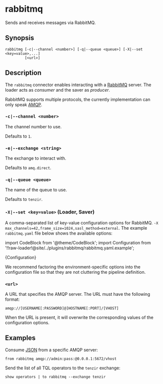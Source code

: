 # rabbitmq

Sends and receives messages via RabbitMQ.

## Synopsis

```
rabbitmq [-c|--channel <number>] [-q|--queue <queue>] [-X|--set <key=value>,...]
         [<url>]
```

## Description

The `rabbitmq` connector enables interacting with a
[RabbitMQ](https://www.rabbitmq.com/) server. The loader acts as *consumer* and
the saver as *producer*.

RabbitMQ supports multiple protocols, the currently implementation can only
speak [AMQP](https://www.amqp.org/).

### `-c|--channel <number>`

The channel number to use.

Defaults to `1`.

### `-e|--exchange <string>`

The exchange to interact with.

Defaults to `amq.direct`.

### `-q|--queue <queue>`

The name of the queue to use.

Defaults to `tenzir`.

### `-X|--set <key=value>` (Loader, Saver)

A comma-separated list of key-value configuration options for RabbitMQ.
`-X max_channels=42,frame_size=1024,sasl_method=external`. The example
`rabbitmq.yaml` file below shows the available options:

import CodeBlock from '@theme/CodeBlock';
import Configuration from '!!raw-loader!@site/../plugins/rabbitmq/rabbitmq.yaml.example';

<CodeBlock language="yaml">{Configuration}</CodeBlock>

We recommend factoring the environment-specific options into the configuration
file so that they are not cluttering the pipeline definition.

### `<url>`

A URL that specifies the AMQP server. The URL must have the following format:

```
amqp://[USERNAME[:PASSWORD]@]HOSTNAME[:PORT]/[VHOST]
```

When the URL is present, it will overwrite the corresponding values of the
configuration options.

## Examples

Consume [JSON](../formats/json.md) from a specific AMQP server:

```
from rabbitmq amqp://admin:pass:@0.0.0.1:5672/vhost
```

Send the list of all TQL operators to the `tenzir` exchange:

```
show operators | to rabbitmq --exchange tenzir
```

